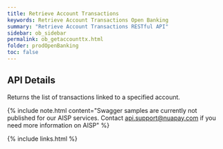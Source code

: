 ```yaml
---
title: Retrieve Account Transactions
keywords: Retrieve Account Transactions Open Banking 
summary: "Retrieve Account Transactions RESTful API"
sidebar: ob_sidebar
permalink: ob_getaccounttx.html
folder: prodOpenBanking
toc: false
---
```


## API Details

Returns the list of transactions linked to a specified account.

<!--
{% include swagger_ob.html %}

<ul id="profileTabs" class="nav nav-tabs">
    
   
</ul>
 
 {% include redoc.html %}

loadRedoc('#profileTabs', 'https://sentenial.github.io/open-banking-swagger/docs/redoc.html');
var timerRef = setInterval(function() { getDocs('operation/getAccountTransactionsUsingGET','#profileTabs',timerRef); }, 500);

</script>


<div id="mydiv"></div>


</div>



</div>
-->

{% include note.html content="Swagger samples are currently not published for our AISP services. Contact [api.support@nuapay.com](mailto:api.support@nuapay.com) if you need more information on AISP" %}

{% include links.html %}